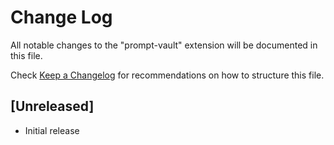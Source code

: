 # Change Log

All notable changes to the "prompt-vault" extension will be documented in this file.

Check [Keep a Changelog](http://keepachangelog.com/) for recommendations on how to structure this file.

## [Unreleased]

- Initial release